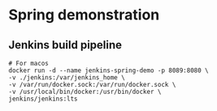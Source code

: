 # Spring demonstration

## Jenkins build pipeline

```shell
# For macos
docker run -d --name jenkins-spring-demo -p 8089:8080 \
-v ./jenkins:/var/jenkins_home \
-v /var/run/docker.sock:/var/run/docker.sock \
-v /usr/local/bin/docker:/usr/bin/docker \
jenkins/jenkins:lts
```